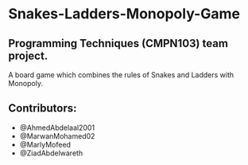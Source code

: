 # Snakes-Ladders-Monopoly-Game
## Programming Techniques (CMPN103) team project. 
A board game which combines the rules of Snakes and Ladders with Monopoly.

## Contributors:
- @AhmedAbdelaal2001
- @MarwanMohamed02
- @MarlyMofeed
- @ZiadAbdelwareth


